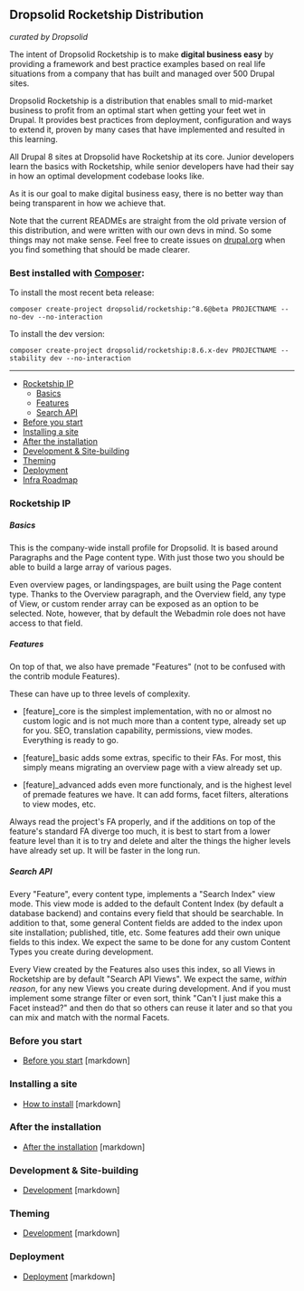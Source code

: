 ## Dropsolid Rocketship Distribution

_curated by Dropsolid_

The intent of Dropsolid Rocketship is to make **digital business easy** by 
providing a framework and best practice examples based on real life situations 
from a company that has built and managed over 500 Drupal sites.

Dropsolid Rocketship is a distribution that enables small to mid-market 
business to profit from an optimal start when getting your feet wet in Drupal. 
It provides best practices from deployment, configuration and ways to extend 
it, proven by many cases that have implemented and resulted in this learning.

All Drupal 8 sites at Dropsolid have Rocketship at its core. Junior developers 
learn the basics with Rocketship, while senior developers have had their say 
in how an optimal development codebase looks like.

As it is our goal to make digital business easy, there is no better way than 
being transparent in how we achieve that. 

Note that the current READMEs are straight from the old private version of this
distribution, and were written with our own devs in mind. So some things may
not make sense. Feel free to create issues on 
[drupal.org](https://drupal.org/project/dropsolid_rocketship) when you find 
something that should be made clearer.


### Best installed with [Composer](https://getcomposer.org/download/):

To install the most recent beta release:
```
composer create-project dropsolid/rocketship:^8.6@beta PROJECTNAME --no-dev --no-interaction
```

To install the dev version:
```
composer create-project dropsolid/rocketship:8.6.x-dev PROJECTNAME --stability dev --no-interaction
```

------------------

- [Rocketship IP](#rocketship-ip)  
    - [Basics](#basics)  
    - [Features](#features)  
    - [Search API](#search-api)  
- [Before you start](#before-you-start)  
- [Installing a site](#installing-a-site)  
- [After the installation](#after-the-installation)  
- [Development & Site-building](#development--site-building)  
- [Theming](#theming)  
- [Deployment](#deployment)  
- [Infra Roadmap](#infra-roadmap)  

### Rocketship IP

##### Basics
This is the company-wide install profile for Dropsolid. It is based
around Paragraphs and the Page content type. With just those two you should 
be able to build a large array of various pages.

Even overview pages, or landingspages, are built using the Page content type. 
Thanks to the Overview paragraph, and the Overview field, any type of View, 
or custom render array can be exposed as an option to be selected. Note, 
however, that by default the Webadmin role does not have access to that field.

##### Features
On top of that, we also have premade "Features" (not to be confused with the 
contrib module Features).

These can have up to three levels of complexity.

* [feature]_core is the simplest implementation, with no or almost no custom 
logic and is not much more than a content type, already set up for you. SEO, 
translation capability, permissions, view modes. Everything is ready to go.

* [feature]_basic adds some extras, specific to their FAs. For most, this 
simply means migrating an overview page with a view already set up.

* [feature]_advanced adds even more functionaly, and is the highest level of 
premade features we have. It can add forms, facet filters, alterations to view modes, etc.

Always read the project's FA properly, and if the additions on top of the 
feature's standard FA diverge too much, it is best to start from a lower 
feature level than it is to try and delete and alter the things the higher 
levels have already set up. It will be faster in the long run.

##### Search API
Every "Feature", every content type, implements a "Search Index" view mode. 
This view mode is added to the default Content Index (by default a database 
backend) and contains every field that should be searchable. In addition to 
that, some general Content fields are added to the index upon site 
installation; published, title, etc. Some features add their own unique fields 
to this index. We expect the same to be done for any custom Content Types
you create during development.

Every View created by the Features also uses this index, so all Views in Rocketship are
by default "Search API Views". We expect the same, *within reason*, for any new Views you
create during development. And if you must implement some strange filter or even sort, think
"Can't I just make this a Facet instead?" and then do that so others can reuse it later and
so that you can mix and match with the normal Facets.

### Before you start

- [Before you start](readme/before-install) [markdown]

### Installing a site

- [How to install](readme/install) [markdown]

### After the installation

- [After the installation](readme/after-install) [markdown]

### Development & Site-building

- [Development](readme/development) [markdown]

### Theming

- [Development](readme/theming) [markdown]

### Deployment

- [Deployment](readme/deploying) [markdown]